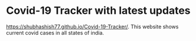# Covid-19 Tracker with latest updates
https://shubhashish77.github.io/Covid-19-Tracker/.
This website shows current covid cases in all states of india.
